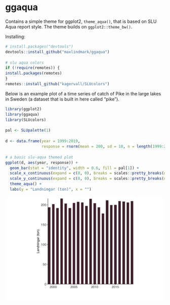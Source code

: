 <!-- README.md is generated from README.Rmd. Please edit that file -->

# ggaqua

Contains a simple theme for ggplot2, `theme_aqua()`, that is based on
SLU Aqua report style. The theme builds on `ggplot2::theme_bw()`.

Installing:

``` r
# install.packages("devtools")
devtools::install_github("maxlindmark/ggaqua")

# slu aqua colors
if (!require(remotes)) {
install.packages(remotes)
}
remotes::install_github("kagervall/SLUcolors")
```

Below is an example plot of a time series of catch of Pike in the large
lakes in Sweden (a dataset that is built in here called “pike”).

``` r
library(ggplot2)
library(ggaqua)
library(SLUcolors)

pal <- SLUpalette(1)

d <- data.frame(year = 1999:2019, 
                response = rnorm(mean = 200, sd = 10, n = length(1999:2019)))

# a basic slu-aqua themed plot
ggplot(d, aes(year, response)) + 
  geom_bar(stat = "identity", width = 0.6, fill = pal[1]) +
  scale_x_continuous(expand = c(0, 0), breaks = scales::pretty_breaks(n = 6)) +
  scale_y_continuous(expand = c(0, 0), breaks = scales::pretty_breaks(n = 5)) +
  theme_aqua() + 
  labs(y = "Landningar (ton)", x = "")
```

<img src="README-figs/example-1.png" width="528" />
